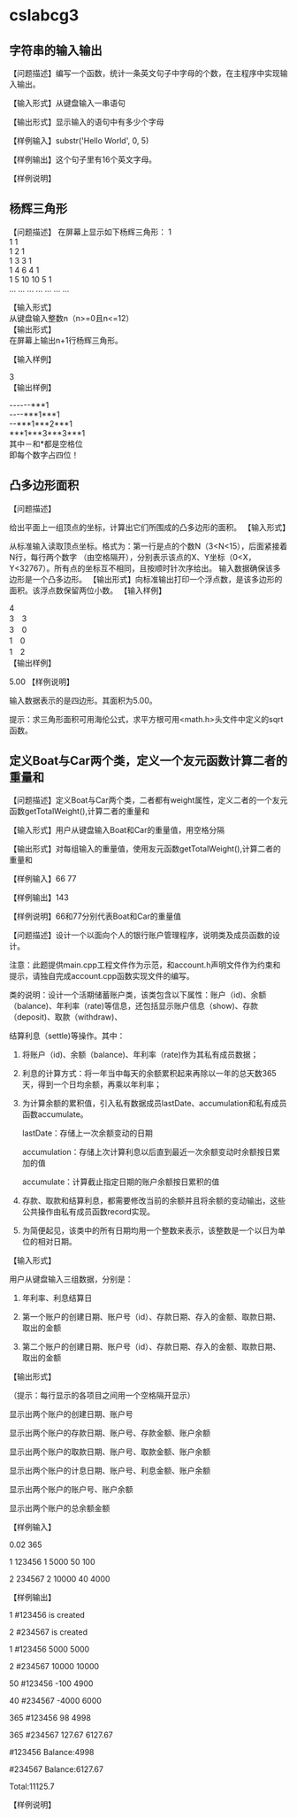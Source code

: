 # cslabcg3

## 字符串的输入输出

【问题描述】编写一个函数，统计一条英文句子中字母的个数，在主程序中实现输入输出。

【输入形式】从键盘输入一串语句

【输出形式】显示输入的语句中有多少个字母

【样例输入】substr('Hello World', 0, 5)

【样例输出】这个句子里有16个英文字母。

【样例说明】

## 杨辉三角形

【问题描述】
在屏幕上显示如下杨辉三角形：
                             1  
                         1      1  
                     1      2      1  
                 1       3     3       1  
             1       4      6      4       1  
         1       5      10     10      5       1  
    ...     ...      ...     ...      ...      ...      ...  

【输入形式】  
从键盘输入整数n（n>=0且n<=12）  
【输出形式】  
在屏幕上输出n+1行杨辉三角形。  

【输入样例】  

3  
【输出样例】  

------\*\*\*1  
----\*\*\*1\*\*\*1  
--\*\*\*1\*\*\*2\*\*\*1  
\*\*\*1\*\*\*3\*\*\*3\*\*\*1  
其中－和*都是空格位  
即每个数字占四位！  

## 凸多边形面积

【问题描述】

给出平面上一组顶点的坐标，计算出它们所围成的凸多边形的面积。
【输入形式】

从标准输入读取顶点坐标。格式为：第一行是点的个数N（3<N<15），后面紧接着N行，每行两个数字 （由空格隔开），分别表示该点的X、Y坐标（0<X，Y<32767）。所有点的坐标互不相同，且按顺时针次序给出。
输入数据确保该多边形是一个凸多边形。
【输出形式】向标准输出打印一个浮点数，是该多边形的面积。该浮点数保留两位小数。
【输入样例】  

4  
3　3  
3　0  
1　0  
1　2  
【输出样例】

5.00
【样例说明】

输入数据表示的是四边形。其面积为5.00。

提示：求三角形面积可用海伦公式，求平方根可用<math.h>头文件中定义的sqrt函数。

## 定义Boat与Car两个类，定义一个友元函数计算二者的重量和

【问题描述】定义Boat与Car两个类，二者都有weight属性，定义二者的一个友元函数getTotalWeight(),计算二者的重量和

【输入形式】用户从键盘输入Boat和Car的重量值，用空格分隔

【输出形式】对每组输入的重量值，使用友元函数getTotalWeight(),计算二者的重量和

【样例输入】66 77

【样例输出】143

【样例说明】66和77分别代表Boat和Car的重量值

【问题描述】设计一个以面向个人的银行账户管理程序，说明类及成员函数的设计。

注意：此题提供main.cpp工程文件作为示范，和account.h声明文件作为约束和提示，请独自完成account.cpp函数实现文件的编写。

类的说明：设计一个活期储蓄账户类，该类包含以下属性：账户（id)、余额（balance)、年利率（rate)等信息，还包括显示账户信息（show)、存款（deposit)、取款（withdraw)、

结算利息（settle)等操作。其中：

1. 将账户（id)、余额（balance)、年利率（rate)作为其私有成员数据；

2. 利息的计算方式：将一年当中每天的余额累积起来再除以一年的总天数365天，得到一个日均余额，再乘以年利率；

3. 为计算余额的累积值，引入私有数据成员lastDate、accumulation和私有成员函数accumulate。

   lastDate：存储上一次余额变动的日期

   accumulation：存储上次计算利息以后直到最近一次余额变动时余额按日累加的值

   accumulate：计算截止指定日期的账户余额按日累积的值

4. 存款、取款和结算利息，都需要修改当前的余额并且将余额的变动输出，这些公共操作由私有成员函数record实现。

5. 为简便起见，该类中的所有日期均用一个整数来表示，该整数是一个以日为单位的相对日期。

【输入形式】

用户从键盘输入三组数据，分别是：

1. 年利率、利息结算日

2. 第一个账户的创建日期、账户号（id）、存款日期、存入的金额、取款日期、取出的金额

3. 第二个账户的创建日期、账户号（id）、存款日期、存入的金额、取款日期、取出的金额

【输出形式】

（提示：每行显示的各项目之间用一个空格隔开显示）

显示出两个账户的创建日期、账户号

显示出两个账户的存款日期、账户号、存款金额、账户余额

显示出两个账户的取款日期、账户号、取款金额、账户余额

显示出两个账户的计息日期、账户号、利息金额、账户余额

显示出两个账户的账户号、账户余额

显示出两个账户的总余额金额

【样例输入】

0.02 365

1 123456 1 5000 50 100

2 234567 2 10000 40 4000

【样例输出】

1 #123456 is created

2 #234567 is created

1 #123456 5000 5000

2 #234567 10000 10000

50 #123456 -100 4900

40 #234567 -4000 6000

365 #123456 98 4998

365 #234567 127.67 6127.67

\#123456 Balance:4998

\#234567 Balance:6127.67

Total:11125.7

【样例说明】
